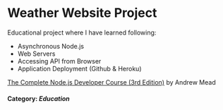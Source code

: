 # Weather Website Project

Educational project where I have learned following:

* Asynchronous Node.js
* Web Servers
* Accessing API from Browser
* Application Deployment (Github & Heroku)

[The Complete Node.js Developer Course (3rd Edition)](https://www.udemy.com/the-complete-nodejs-developer-course-2/) by Andrew Mead

#### Category: *Education*
